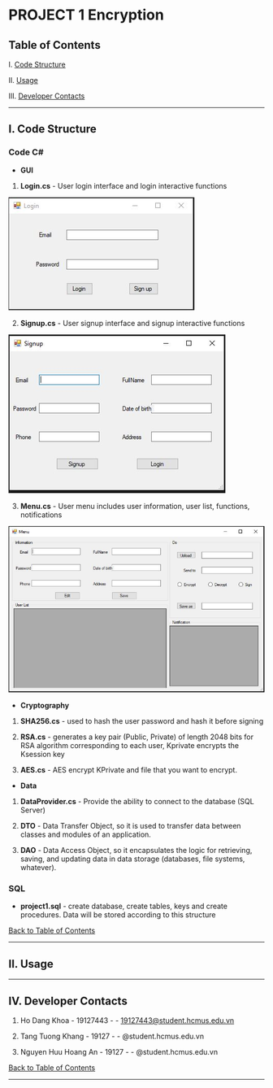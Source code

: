 # PROJECT 1 Encryption

## <a id="toc"></a>Table of Contents

I. [Code Structure](#I.)

II. [Usage](#II.)

III. [Developer Contacts](#III.)

<hr>

## I. <a id="I."></a>Code Structure

### <b>Code C#</b>

- <b>GUI</b>

1. <b>Login.cs</b> - User login interface and login interactive functions

![Login Screen](./pic/LoginScr.JPG)

2. <b>Signup.cs</b> - User signup interface and signup interactive functions

![Sigup Screen](./pic/SignupScr.JPG)

3. <b>Menu.cs</b> - User menu includes user information, user list, functions, notifications

![Menu Screen](./pic/MenuScr.JPG)

- <b>Cryptography</b>

1. <b>SHA256.cs</b> - used to hash the user password and hash it before signing

2. <b>RSA.cs</b> - generates a key pair (Public, Private) of length 2048 bits for
RSA algorithm corresponding to each user, Kprivate encrypts the Ksession key

3. <b>AES.cs</b> - AES encrypt KPrivate and file that you want to encrypt.

- <b>Data</b>

1. <b>DataProvider.cs</b> - Provide the ability to connect to the database (SQL Server)

2. <b>DTO</b> - Data Transfer Object, so it is used to transfer data between classes and modules of an application.

3. <b>DAO</b> - Data Access Object, so it encapsulates the logic for retrieving, saving, and updating data in data storage (databases, file systems, whatever).

### <b>SQL</b>

- <b>project1.sql</b> - create database, create tables, keys and create procedures. Data will be stored according to this structure

[Back to Table of Contents](#toc)

<hr>

## II. <a id="II."></a> Usage



<hr>

## IV. <a id="IV."></a>Developer Contacts

1. Ho Dang Khoa - 19127443 -  - 19127443@student.hcmus.edu.vn

2. Tang Tuong Khang - 19127 -  - @student.hcmus.edu.vn

3. Nguyen Huu Hoang An - 19127 -  - @student.hcmus.edu.vn

[Back to Table of Contents](#toc)

<hr>

